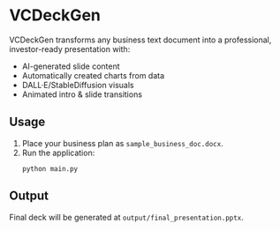 # VCDeckGen

VCDeckGen transforms any business text document into a professional, investor-ready presentation with:

- AI-generated slide content
- Automatically created charts from data
- DALL·E/StableDiffusion visuals
- Animated intro & slide transitions

## Usage

1. Place your business plan as `sample_business_doc.docx`.
2. Run the application:
   ```
   python main.py
   ```

## Output

Final deck will be generated at `output/final_presentation.pptx`.
